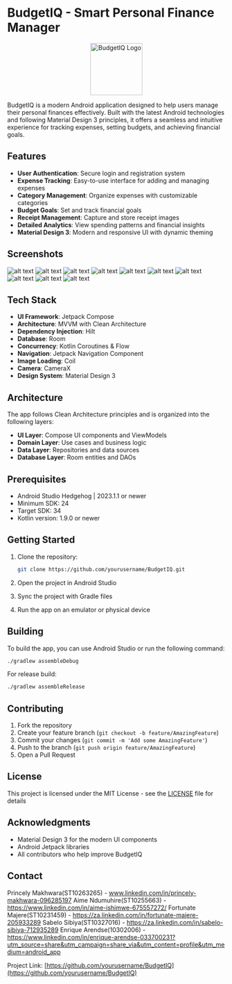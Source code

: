 # BudgetIQ - Smart Personal Finance Manager

<p align="center">
  <img src="app/src/main/res/mipmap-xxxhdpi/ic_launcher_round.png" alt="BudgetIQ Logo" width="120"/>
</p>

BudgetIQ is a modern Android application designed to help users manage their personal finances effectively. Built with the latest Android technologies and following Material Design 3 principles, it offers a seamless and intuitive experience for tracking expenses, setting budgets, and achieving financial goals.

## Features

- **User Authentication**: Secure login and registration system
- **Expense Tracking**: Easy-to-use interface for adding and managing expenses
- **Category Management**: Organize expenses with customizable categories
- **Budget Goals**: Set and track financial goals
- **Receipt Management**: Capture and store receipt images
- **Detailed Analytics**: View spending patterns and financial insights
- **Material Design 3**: Modern and responsive UI with dynamic theming

## Screenshots

![alt text](<Home (Dashboard) Screen.jpg>) ![alt text](<Login Screen.jpg>) ![alt text](<Register Screen.jpg>) ![alt text](<View Expense Screen.jpg>) ![alt text](<Application (Logo).jpg>) ![alt text](<Add budget goal screen.jpg>) ![alt text](<Add category screen.jpg>) ![alt text](<Custom Range.jpg>) ![alt text](<Budget Goals.jpg>) ![alt text](<Categories Screen.jpg>)

## Tech Stack

- **UI Framework**: Jetpack Compose
- **Architecture**: MVVM with Clean Architecture
- **Dependency Injection**: Hilt
- **Database**: Room
- **Concurrency**: Kotlin Coroutines & Flow
- **Navigation**: Jetpack Navigation Component
- **Image Loading**: Coil
- **Camera**: CameraX
- **Design System**: Material Design 3

## Architecture

The app follows Clean Architecture principles and is organized into the following layers:

- **UI Layer**: Compose UI components and ViewModels
- **Domain Layer**: Use cases and business logic
- **Data Layer**: Repositories and data sources
- **Database Layer**: Room entities and DAOs

## Prerequisites

- Android Studio Hedgehog | 2023.1.1 or newer
- Minimum SDK: 24
- Target SDK: 34
- Kotlin version: 1.9.0 or newer

## Getting Started

1. Clone the repository:
   ```bash
   git clone https://github.com/yourusername/BudgetIQ.git
   ```

2. Open the project in Android Studio

3. Sync the project with Gradle files

4. Run the app on an emulator or physical device

## Building

To build the app, you can use Android Studio or run the following command:

```bash
./gradlew assembleDebug
```

For release build:
```bash
./gradlew assembleRelease
```

## Contributing

1. Fork the repository
2. Create your feature branch (`git checkout -b feature/AmazingFeature`)
3. Commit your changes (`git commit -m 'Add some AmazingFeature'`)
4. Push to the branch (`git push origin feature/AmazingFeature`)
5. Open a Pull Request

## License

This project is licensed under the MIT License - see the [LICENSE](LICENSE) file for details

## Acknowledgments

- Material Design 3 for the modern UI components
- Android Jetpack libraries
- All contributors who help improve BudgetIQ

## Contact

Princely Makhwara(ST10263265) - www.linkedin.com/in/princely-makhwara-096285197
Aime Ndumuhire(ST10255663) - https://www.linkedin.com/in/aime-ishimwe-675557272/
Fortunate Majere(ST10231459) - https://za.linkedin.com/in/fortunate-majere-205933289
Sabelo Sibiya(ST10327016) - https://za.linkedin.com/in/sabelo-sibiya-712935289
Enrique Arendse(10302006) - https://www.linkedin.com/in/enrique-arendse-033700231?utm_source=share&utm_campaign=share_via&utm_content=profile&utm_medium=android_app


Project Link: [https://github.com/yourusername/BudgetIQ](https://github.com/yourusername/BudgetIQ) 